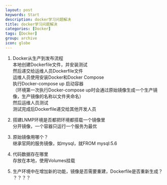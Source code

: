 ```yaml
---
layout: post
keywords: Start
description: docker学习问题解决
title: docker学习问题解决
categories: [Docker]
tags: [Docker]
group: archive
icon: globe
---
```


1. Docker从生产到发布流程<br>
本地创建Dockerfile文件，并安装测试<br>
然后递交给运维人员Dockerfile文件<br>
运维人员使用安装Docker和Docker Compose<br>
执行Docker-compose up 启动容器<br>
（环境第一次执行Docker-compose up时会通过原始镜像生成一个生产镜像，生产镜像的名称以文件夹命名）<br>
然后运维人员测试<br>
测试完成后Dockerfile递交给其他开发人员<br>


2. 搭建LNMP环境是否都把环境都搭载一个镜像里<br>
分开镜像，一个容器只运行一个服务为最优<br>


3. 原始镜像用哪个？<br>
继承官网的服务镜像，如mysql，就FROM mysql:5.6<br>


4. 代码数据存在哪里<br>
存放在本地，使用Volumes挂载<br>


5. 生产环境中在增加新的功能，镜像是否需要重建，Dockerfile是否重新生成？<br>
？？？？
